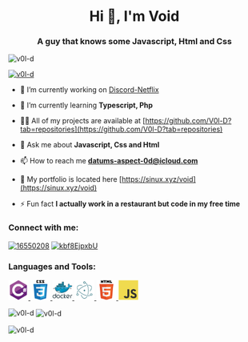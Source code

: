 <h1 align="center">Hi 👋, I'm Void</h1>
<h3 align="center">A guy that knows some Javascript, Html and Css</h3>

<p align="left"> <img src="https://komarev.com/ghpvc/?username=v0l-d&label=Profile%20views&color=0e75b6&style=flat" alt="v0l-d" /> </p>

<p align="left"> <a href="https://github.com/ryo-ma/github-profile-trophy"><img src="https://github-profile-trophy.vercel.app/?username=v0l-d" alt="v0l-d" /></a> </p>

- 🔭 I’m currently working on [Discord-Netflix](https://github.com/V0l-D/Discord-Netflix)

- 🌱 I’m currently learning **Typescript, Php**

- 👨‍💻 All of my projects are available at [https://github.com/V0l-D?tab=repositories](https://github.com/V0l-D?tab=repositories)

- 💬 Ask me about **Javascript, Css and Html**

- 📫 How to reach me **datums-aspect-0d@icloud.com**

- 📄 My portfolio is located here [https://sinux.xyz/void](https://sinux.xyz/void)

- ⚡ Fun fact **I actually work in a restaurant but code in my free time**

<h3 align="left">Connect with me:</h3>
<p align="left">
<a href="https://stackoverflow.com/users/16550208" target="blank"><img align="center" src="https://raw.githubusercontent.com/rahuldkjain/github-profile-readme-generator/master/src/images/icons/Social/stack-overflow.svg" alt="16550208" height="30" width="40" /></a>
<a href="https://discord.gg/kbf8EjpxbU" target="blank"><img align="center" src="https://raw.githubusercontent.com/rahuldkjain/github-profile-readme-generator/master/src/images/icons/Social/discord.svg" alt="kbf8EjpxbU" height="30" width="40" /></a>
</p>

<h3 align="left">Languages and Tools:</h3>
<p align="left"> <a href="https://www.w3schools.com/cs/" target="_blank" rel="noreferrer"> <img src="https://raw.githubusercontent.com/devicons/devicon/master/icons/csharp/csharp-original.svg" alt="csharp" width="40" height="40"/> </a> <a href="https://www.w3schools.com/css/" target="_blank" rel="noreferrer"> <img src="https://raw.githubusercontent.com/devicons/devicon/master/icons/css3/css3-original-wordmark.svg" alt="css3" width="40" height="40"/> </a> <a href="https://www.docker.com/" target="_blank" rel="noreferrer"> <img src="https://raw.githubusercontent.com/devicons/devicon/master/icons/docker/docker-original-wordmark.svg" alt="docker" width="40" height="40"/> </a> <a href="https://www.electronjs.org" target="_blank" rel="noreferrer"> <img src="https://raw.githubusercontent.com/devicons/devicon/master/icons/electron/electron-original.svg" alt="electron" width="40" height="40"/> </a> <a href="https://www.w3.org/html/" target="_blank" rel="noreferrer"> <img src="https://raw.githubusercontent.com/devicons/devicon/master/icons/html5/html5-original-wordmark.svg" alt="html5" width="40" height="40"/> </a> <a href="https://developer.mozilla.org/en-US/docs/Web/JavaScript" target="_blank" rel="noreferrer"> <img src="https://raw.githubusercontent.com/devicons/devicon/master/icons/javascript/javascript-original.svg" alt="javascript" width="40" height="40"/> </a> </p>

<p><img align="left" src="https://github-readme-stats.vercel.app/api/top-langs?username=v0l-d&show_icons=true&locale=en&layout=compact" alt="v0l-d" /></p>

<p>&nbsp;<img align="center" src="https://github-readme-stats.vercel.app/api?username=v0l-d&show_icons=true&locale=en" alt="v0l-d" /></p>

<p><img align="center" src="https://github-readme-streak-stats.herokuapp.com/?user=v0l-d&" alt="v0l-d" /></p>
